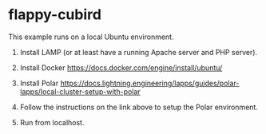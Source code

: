 # flappy-cubird

This example runs on a local Ubuntu environment.

1. Install LAMP (or at least have a running Apache server and PHP server).

2. Install Docker https://docs.docker.com/engine/install/ubuntu/

3. Install Polar https://docs.lightning.engineering/lapps/guides/polar-lapps/local-cluster-setup-with-polar

4. Follow the instructions on the link above to setup the Polar environment.

5. Run from localhost.
